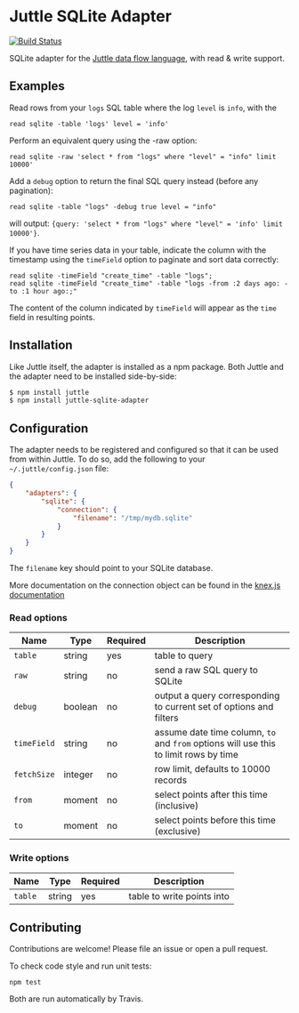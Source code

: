 # Juttle SQLite Adapter

[![Build Status](https://travis-ci.org/juttle/juttle-sqlite-adapter.svg?branch=master)](https://travis-ci.org/juttle/juttle-sqlite-adapter)

SQLite adapter for the [Juttle data flow
language](https://github.com/juttle/juttle), with read & write support.

## Examples

Read rows from your `logs` SQL table where the log `level` is `info`, with the
```juttle
read sqlite -table 'logs' level = 'info'
```

Perform an equivalent query using the -raw option:

```juttle
read sqlite -raw 'select * from "logs" where "level" = "info" limit 10000'
```

Add a `debug` option to return the final SQL query instead (before any pagination):

```juttle
read sqlite -table "logs" -debug true level = "info"
```

will output: `{query: 'select * from "logs" where "level" = 'info' limit 10000'}`.

If you have time series data in your table, indicate the column with the
timestamp using the `timeField` option to paginate and sort data correctly:

```juttle
read sqlite -timeField "create_time" -table "logs";
read sqlite -timeField "create_time" -table "logs -from :2 days ago: -to :1 hour ago:;"
```

The content of the column indicated by `timeField` will appear as the `time`
field in resulting points.

## Installation

Like Juttle itself, the adapter is installed as a npm package. Both Juttle and
the adapter need to be installed side-by-side:

```bash
$ npm install juttle
$ npm install juttle-sqlite-adapter
```

## Configuration

The adapter needs to be registered and configured so that it can be used from
within Juttle. To do so, add the following to your `~/.juttle/config.json` file:

```json
{
    "adapters": {
        "sqlite": {
            "connection": {
                "filename": "/tmp/mydb.sqlite"
            }
        }
    }
}
```

The `filename` key should point to your SQLite database.

More documentation on the connection object can be found in the [knex.js documentation](http://knexjs.org/#Installation-client)

### Read options

Name | Type | Required | Description
-----|------|----------|-------------
`table`   | string | yes | table to query
`raw` | string | no | send a raw SQL query to SQLite
`debug` | boolean | no | output a query corresponding to current set of options and filters
`timeField` | string | no | assume date time column, `to` and `from` options will use this to limit rows by time
`fetchSize` | integer | no | row limit, defaults to 10000 records
`from` | moment | no | select points after this time (inclusive)
`to`   | moment | no | select points before this time (exclusive)

### Write options

Name | Type | Required | Description
-----|------|----------|-------------
`table`   | string | yes | table to write points into

## Contributing

Contributions are welcome! Please file an issue or open a pull request.

To check code style and run unit tests:
```
npm test
```

Both are run automatically by Travis.
